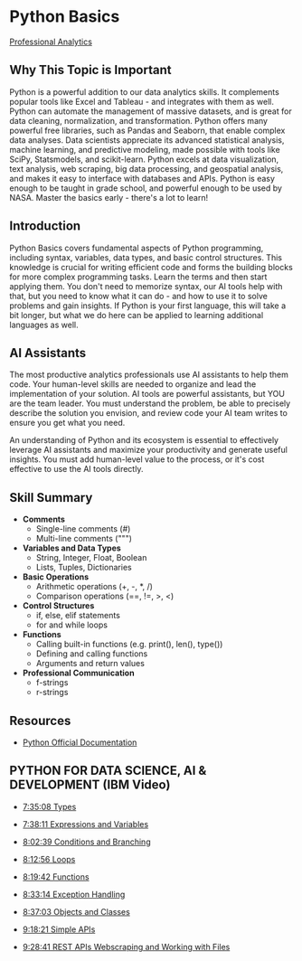 # Python Basics

[Professional Analytics](https://github.com/denisecase/pro-analytics)

## Why This Topic is Important

Python is a powerful addition to our data analytics skills.
It complements popular tools like Excel and Tableau - and integrates with them as well.
Python can automate the management of massive datasets,
and is great for data cleaning, normalization, and transformation.
Python offers many powerful free libraries, such as Pandas and Seaborn,
that enable complex data analyses.
Data scientists appreciate its advanced statistical analysis, machine learning,
and predictive modeling, made possible with tools like SciPy, Statsmodels,
and scikit-learn.
Python excels at data visualization, text analysis, web scraping,
big data processing, and geospatial analysis,
and makes it easy to interface with databases and APIs.
Python is easy enough to be taught in grade school, and powerful enough to be used by NASA.
Master the basics early - there's a lot to learn!

## Introduction

Python Basics covers fundamental aspects of Python programming,
including syntax, variables, data types, and basic control structures.
This knowledge is crucial for writing efficient code and forms the
building blocks for more complex programming tasks.
Learn the terms and then start applying them.
You don't need to memorize syntax, our AI tools help with that,
but you need to know what it can do - and how to use it to solve problems and gain insights.
If Python is your first language, this will take a bit longer, but
what we do here can be applied to learning additional languages as well.

## AI Assistants

The most productive analytics professionals use AI assistants to help them code.
Your human-level skills are needed to organize and lead the implementation of your solution.
AI tools are powerful assistants, but YOU are the team leader.
You must understand the problem, be able to precisely describe the solution you envision,
and review code your AI team writes to ensure you get what you need.

An understanding of Python and its ecosystem is essential to effectively leverage AI assistants and maximize your productivity and generate useful insights.
You must add human-level value to the process, or it's cost effective to use the AI tools directly.

## Skill Summary

- **Comments**
  - Single-line comments (#)
  - Multi-line comments (""")
- **Variables and Data Types**
  - String, Integer, Float, Boolean
  - Lists, Tuples, Dictionaries
- **Basic Operations**
  - Arithmetic operations (+, -, \*, /)
  - Comparison operations (==, !=, >, <)
- **Control Structures**
  - if, else, elif statements
  - for and while loops
- **Functions**
  - Calling built-in functions (e.g. print(), len(), type())
  - Defining and calling functions
  - Arguments and return values
- **Professional Communication**
  - f-strings
  - r-strings

## Resources

- [Python Official Documentation](https://docs.python.org/3/)

## PYTHON FOR DATA SCIENCE, AI & DEVELOPMENT (IBM Video)

- [7:35:08 Types](https://www.youtube.com/watch?v=1PAy6d16ADQ&t=27308s)
- [7:38:11 Expressions and Variables](https://www.youtube.com/watch?v=1PAy6d16ADQ&t=27491s)

- [8:02:39 Conditions and Branching](https://www.youtube.com/watch?v=1PAy6d16ADQ&t=28959s)
- [8:12:56 Loops](https://www.youtube.com/watch?v=1PAy6d16ADQ&t=29576s)
- [8:19:42 Functions](https://www.youtube.com/watch?v=1PAy6d16ADQ&t=29982s)
- [8:33:14 Exception Handling](https://www.youtube.com/watch?v=1PAy6d16ADQ&t=30794s)
- [8:37:03 Objects and Classes](https://www.youtube.com/watch?v=1PAy6d16ADQ&t=31023s)

- [9:18:21 Simple APIs](https://www.youtube.com/watch?v=1PAy6d16ADQ&t=33501s)
- [9:28:41 REST APIs Webscraping and Working with Files](https://www.youtube.com/watch?v=1PAy6d16ADQ&t=34121s)
